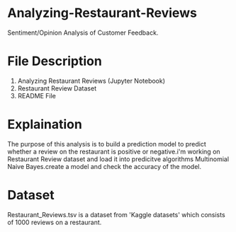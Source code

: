 # Analyzing-Restaurant-Reviews
Sentiment/Opinion Analysis of Customer Feedback.

# File Description
  1. Analyzing Restaurant Reviews (Jupyter Notebook)
  2. Restaurant Review Dataset
  3. README File
  
# Explaination 
 The purpose of this analysis is to build a prediction model to predict whether a review on the restaurant is positive or negative.i'm working on Restaurant Review           dataset and load it into predicitve algorithms Multinomial Naive Bayes.create a model and check the accuracy of the model.

# Dataset
 Restaurant_Reviews.tsv is a dataset from 'Kaggle datasets' which consists of 1000 reviews on a restaurant.
